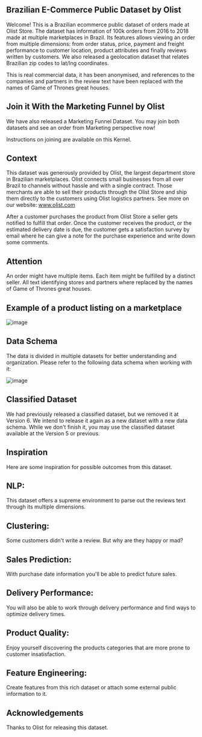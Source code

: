 ## Brazilian E-Commerce Public Dataset by Olist

Welcome! This is a Brazilian ecommerce public dataset of orders made at Olist Store. The dataset has information of 100k orders from 2016 to 2018 made at multiple marketplaces in Brazil. Its features allows viewing an order from multiple dimensions: from order status, price, payment and freight performance to customer location, product attributes and finally reviews written by customers. We also released a geolocation dataset that relates Brazilian zip codes to lat/lng coordinates.

This is real commercial data, it has been anonymised, and references to the companies and partners in the review text have been replaced with the names of Game of Thrones great houses.

## Join it With the Marketing Funnel by Olist
We have also released a Marketing Funnel Dataset. You may join both datasets and see an order from Marketing perspective now!

Instructions on joining are available on this Kernel.

## Context
This dataset was generously provided by Olist, the largest department store in Brazilian marketplaces. Olist connects small businesses from all over Brazil to channels without hassle and with a single contract. Those merchants are able to sell their products through the Olist Store and ship them directly to the customers using Olist logistics partners. See more on our website: www.olist.com

After a customer purchases the product from Olist Store a seller gets notified to fulfill that order. Once the customer receives the product, or the estimated delivery date is due, the customer gets a satisfaction survey by email where he can give a note for the purchase experience and write down some comments.

## Attention
An order might have multiple items.
Each item might be fulfilled by a distinct seller.
All text identifying stores and partners where replaced by the names of Game of Thrones great houses.

## Example of a product listing on a marketplace

![image](assets/sample.png)

## Data Schema
The data is divided in multiple datasets for better understanding and organization. Please refer to the following data schema when working with it:

![image](assets/relationships.png)

## Classified Dataset
We had previously released a classified dataset, but we removed it at Version 6. We intend to release it again as a new dataset with a new data schema. While we don't finish it, you may use the classified dataset available at the Version 5 or previous.

## Inspiration
Here are some inspiration for possible outcomes from this dataset.

## NLP:
This dataset offers a supreme environment to parse out the reviews text through its multiple dimensions.

## Clustering:
Some customers didn't write a review. But why are they happy or mad?

## Sales Prediction:
With purchase date information you'll be able to predict future sales.

## Delivery Performance:
You will also be able to work through delivery performance and find ways to optimize delivery times.

## Product Quality:
Enjoy yourself discovering the products categories that are more prone to customer insatisfaction.

## Feature Engineering:
Create features from this rich dataset or attach some external public information to it.

## Acknowledgements
Thanks to Olist for releasing this dataset.